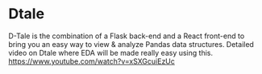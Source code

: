 # Dtale
D-Tale is the combination of a Flask back-end and a React front-end to bring you an easy way to view & analyze Pandas data structures.
Detailed video on Dtale where EDA will be made really easy using this.
https://www.youtube.com/watch?v=xSXGcuiEzUc
